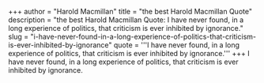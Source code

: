 +++
author = "Harold Macmillan"
title = "the best Harold Macmillan Quote"
description = "the best Harold Macmillan Quote: I have never found, in a long experience of politics, that criticism is ever inhibited by ignorance."
slug = "i-have-never-found-in-a-long-experience-of-politics-that-criticism-is-ever-inhibited-by-ignorance"
quote = '''I have never found, in a long experience of politics, that criticism is ever inhibited by ignorance.'''
+++
I have never found, in a long experience of politics, that criticism is ever inhibited by ignorance.
